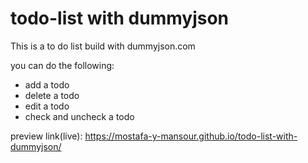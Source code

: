 # todo-list with dummyjson

This is a to do list build with dummyjson.com

you can do the following:

- add a todo
- delete a todo
- edit a todo
- check and uncheck a todo

preview link(live):
https://mostafa-y-mansour.github.io/todo-list-with-dummyjson/

